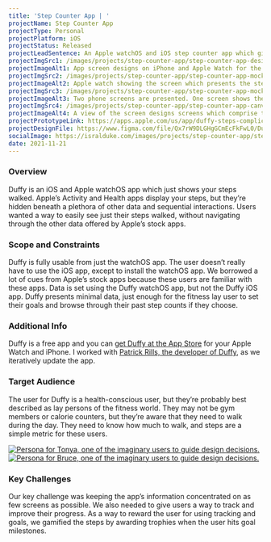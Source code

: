 ```yaml
---
title: 'Step Counter App | '
projectName: Step Counter App
projectType: Personal
projectPlatform: iOS
projectStatus: Released
projectLeadSentence: An Apple watchOS and iOS step counter app which gives users a quick glance at their steps.
projectImgSrc1: /images/projects/step-counter-app/step-counter-app-designed-patrick-rills-isral-duke.jpg
projectImageAlt1: App screen designs on iPhone and Apple Watch for the step counter app.
projectImgSrc2: /images/projects/step-counter-app/step-counter-app-mockups-designed-patrick-rills-isral-duke-set-2.png
projectImageAlt2: Apple watch showing the screen which presents the steps walked.
projectImgSrc3: /images/projects/step-counter-app/step-counter-app-mockups-designed-patrick-rills-isral-duke-set-3.png
projectImageAlt3: Two phone screens are presented. One screen shows the home screen of the step counter app. The other screen shows the trophies screen for exceeding step goals.
projectImgSrc4: /images/projects/step-counter-app/step-counter-app-canvas-designed-isral-duke.jpg
projectImageAlt4: A view of the screen designs screens which comprise the step counter app. Both Apple Watch and iPhone screens are shown.
projectPrototypeLink: https://apps.apple.com/us/app/duffy-steps-complication/id1207581673
projectDesignFile: https://www.figma.com/file/Qx7rW9DLGHgGCmEcFkFwL0/Duffy?node-id=67%3A254
socialImage: https://isralduke.com/images/projects/step-counter-app/step-counter-app-designed-patrick-rills-isral-duke.jpg
date: 2021-11-21
---
```


### Overview

Duffy is an iOS and Apple watchOS app which just shows your steps walked. Apple’s Activity and Health apps display your steps, but they’re hidden beneath a plethora of other data and sequential interactions. Users wanted a way to easily see just their steps walked, without navigating through the other data offered by Apple’s stock apps.

### Scope and Constraints

Duffy is fully usable from just the watchOS app. The user doesn’t really have to use the iOS app, except to install the watchOS app. We borrowed a lot of cues from Apple’s stock apps because these users are familiar with these apps. Data is set using the Duffy watchOS app, but not the Duffy iOS app. Duffy presents minimal data, just enough for the fitness lay user to set their goals and browse through their past step counts if they choose.

### Additional Info

Duffy is a free app and you can <a href="https://apps.apple.com/us/app/duffy-steps-complication/id1207581673" >get Duffy at the App Store</a> for your Apple Watch and iPhone. I worked with <a  href="http://www.bigbluefly.com/duffy">Patrick Rills, the developer of Duffy</a>, as we iteratively update the app.

### Target Audience

The user for Duffy is a health-conscious user, but they’re probably best described as lay persons of the fitness world. They may not be gym members or calorie counters, but they’re aware that they need to walk during the day. They need to know how much to walk, and steps are a simple metric for these users.

<a href="/images/projects/step-counter-app/step-counter-app-personas-isral-duke-2.jpg">
  <img src="/images/projects/step-counter-app/step-counter-app-personas-isral-duke-2.jpg" alt="Persona for Tonya, one of the imaginary users to guide design decisions.">
</a>
<a href="/images/projects/step-counter-app/step-counter-app-personas-isral-duke-1.jpg">
  <img src="/images/projects/step-counter-app/step-counter-app-personas-isral-duke-1.jpg" alt="Persona for Bruce, one of the imaginary users to guide design decisions.">
</a>

### Key Challenges

Our key challenge was keeping the app’s information concentrated on as few screens as possible. We also needed to give users a way to track and improve their progress. As a way to reward the user for using tracking and goals, we gamified the steps by awarding trophies when the user hits goal milestones.
